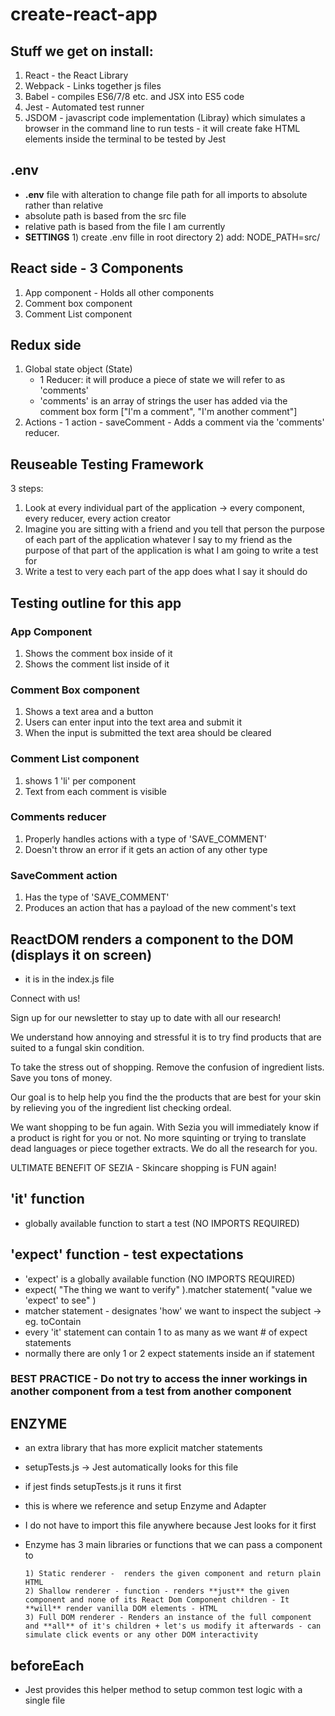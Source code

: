 # create-react-app

## Stuff we get on install:

1. React - the React Library
2. Webpack - Links together js files
3. Babel - compiles ES6/7/8 etc. and JSX into ES5 code
4. Jest - Automated test runner
5. JSDOM - javascript code implementation (Libray) which simulates a browser in the command line to run tests - it will create fake HTML elements inside the terminal to be tested by Jest

## .env

- **.env** file with alteration to change file path for all imports to absolute rather than relative
- absolute path is based from the src file
- relative path is based from the file I am currently
- **SETTINGS** 1) create .env fille in root directory 2) add: NODE_PATH=src/

## React side - 3 Components

1. App component - Holds all other components
2. Comment box component
3. Comment List component

## Redux side

1. Global state object (State)
   - 1 Reducer: it will produce a piece of state we will refer to as 'comments'
   - 'comments' is an array of strings the user has added via the comment box form ["I'm a comment", "I'm another comment"]
2. Actions - 1 action - saveComment - Adds a comment via the 'comments' reducer.

## Reuseable Testing Framework

3 steps:

1. Look at every individual part of the application -> every component, every reducer, every action creator
2. Imagine you are sitting with a friend and you tell that person the purpose of each part of the application whatever I say to my friend as the purpose of that part of the application is what I am going to write a test for
3. Write a test to very each part of the app does what I say it should do

## Testing outline for this app

### App Component

1. Shows the comment box inside of it
2. Shows the comment list inside of it

### Comment Box component

1. Shows a text area and a button
2. Users can enter input into the text area and submit it
3. When the input is submitted the text area should be cleared

### Comment List component

1. shows 1 'li' per component
2. Text from each comment is visible

### Comments reducer

1. Properly handles actions with a type of 'SAVE_COMMENT'
2. Doesn't throw an error if it gets an action of any other type

### SaveComment action

1. Has the type of 'SAVE_COMMENT'
2. Produces an action that has a payload of the new comment's text

## ReactDOM renders a component to the DOM (displays it on screen)

- it is in the index.js file

Connect with us!

Sign up for our newsletter to stay up to date with all our research!

We understand how annoying and stressful it is to try find products that are suited to a fungal skin condition.

To take the stress out of shopping. Remove the confusion of ingredient lists. Save you tons of money.

Our goal is to help help you find the the products that are best for your skin by relieving you of the ingredient list checking ordeal.

We want shopping to be fun again. With Sezia you will immediately know if a product is right for you or not. No more squinting or trying to translate dead languages or piece together extracts. We do all the research for you.

ULTIMATE BENEFIT OF SEZIA - Skincare shopping is FUN again!

## 'it' function

- globally available function to start a test (NO IMPORTS REQUIRED)

## 'expect' function - test expectations

- 'expect' is a globally available function (NO IMPORTS REQUIRED)
- expect( "The thing we want to verify" ).matcher statement( "value we 'expect' to see" )
- matcher statement - designates 'how' we want to inspect the subject -> eg. toContain
- every 'it' statement can contain 1 to as many as we want # of expect statements
- normally there are only 1 or 2 expect statements inside an if statement

### BEST PRACTICE - Do not try to access the inner workings in another component from a test from another component

## ENZYME

- an extra library that has more explicit matcher statements
- setupTests.js -> Jest automatically looks for this file
- if jest finds setupTests.js it runs it first
- this is where we reference and setup Enzyme and Adapter
- I do not have to import this file anywhere because Jest looks for it first
- Enzyme has 3 main libraries or functions that we can pass a component to

      1) Static renderer -  renders the given component and return plain HTML
      2) Shallow renderer - function - renders **just** the given component and none of its React Dom Component children - It **will** render vanilla DOM elements - HTML
      3) Full DOM renderer - Renders an instance of the full component and **all** of it's children + let's us modify it afterwards - can simulate click events or any other DOM interactivity

## beforeEach

- Jest provides this helper method to setup common test logic with a single file

